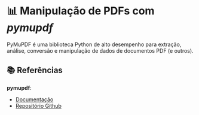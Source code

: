 # 📊 Manipulação de PDFs com *pymupdf*

PyMuPDF é uma biblioteca Python de alto desempenho para extração, análise, conversão e manipulação de dados de documentos PDF (e outros).

## 📚 Referências

**pymupdf**:
  
- [Documentação](https://pymupdf.readthedocs.io/en/latest/)
- [Repositório Github](https://github.com/pymupdf/PyMuPDF)
